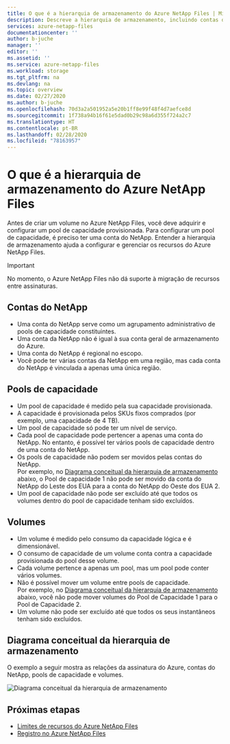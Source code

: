 ```yaml
---
title: O que é a hierarquia de armazenamento do Azure NetApp Files | Microsoft Docs
description: Descreve a hierarquia de armazenamento, incluindo contas do Azure NetApp Files, pools de capacidade e volumes.
services: azure-netapp-files
documentationcenter: ''
author: b-juche
manager: ''
editor: ''
ms.assetid: ''
ms.service: azure-netapp-files
ms.workload: storage
ms.tgt_pltfrm: na
ms.devlang: na
ms.topic: overview
ms.date: 02/27/2020
ms.author: b-juche
ms.openlocfilehash: 70d3a2a501952a5e20b1ff8e99f48f4d7aefce8d
ms.sourcegitcommit: 1f738a94b16f61e5dad0b29c98a6d355f724a2c7
ms.translationtype: HT
ms.contentlocale: pt-BR
ms.lasthandoff: 02/28/2020
ms.locfileid: "78163957"
---
```

# <a name="what-is-the-storage-hierarchy-of-azure-netapp-files"></a>O que é a hierarquia de armazenamento do Azure NetApp Files

Antes de criar um volume no Azure NetApp Files, você deve adquirir e configurar um pool de capacidade provisionada.  Para configurar um pool de capacidade, é preciso ter uma conta do NetApp. Entender a hierarquia de armazenamento ajuda a configurar e gerenciar os recursos do Azure NetApp Files.

> [!IMPORTANT] 
> No momento, o Azure NetApp Files não dá suporte à migração de recursos entre assinaturas.

## <a name="azure_netapp_files_account"></a>Contas do NetApp

- Uma conta do NetApp serve como um agrupamento administrativo de pools de capacidade constituintes.  
- Uma conta da NetApp não é igual à sua conta geral de armazenamento do Azure. 
- Uma conta do NetApp é regional no escopo.   
- Você pode ter várias contas da NetApp em uma região, mas cada conta do NetApp é vinculada a apenas uma única região.

## <a name="capacity_pools"></a>Pools de capacidade

- Um pool de capacidade é medido pela sua capacidade provisionada.  
- A capacidade é provisionada pelos SKUs fixos comprados (por exemplo, uma capacidade de 4 TB).
- Um pool de capacidade só pode ter um nível de serviço.  
- Cada pool de capacidade pode pertencer a apenas uma conta do NetApp. No entanto, é possível ter vários pools de capacidade dentro de uma conta do NetApp.  
- Os pools de capacidade não podem ser movidos pelas contas do NetApp.   
  Por exemplo, no [Diagrama conceitual da hierarquia de armazenamento](#conceptual_diagram_of_storage_hierarchy) abaixo, o Pool de capacidade 1 não pode ser movido da conta do NetApp do Leste dos EUA para a conta do NetApp do Oeste dos EUA 2.  
- Um pool de capacidade não pode ser excluído até que todos os volumes dentro do pool de capacidade tenham sido excluídos.

## <a name="volumes"></a>Volumes

- Um volume é medido pelo consumo da capacidade lógica e é dimensionável. 
- O consumo de capacidade de um volume conta contra a capacidade provisionada do pool desse volume.
- Cada volume pertence a apenas um pool, mas um pool pode conter vários volumes. 
- Não é possível mover um volume entre pools de capacidade. <!--Within the same NetApp account, you can move a volume across pools.  -->   
  Por exemplo, no [Diagrama conceitual da hierarquia de armazenamento](#conceptual_diagram_of_storage_hierarchy) abaixo, você não pode mover volumes do Pool de Capacidade 1 para o Pool de Capacidade 2.
- Um volume não pode ser excluído até que todos os seus instantâneos tenham sido excluídos.

## <a name="conceptual_diagram_of_storage_hierarchy"></a>Diagrama conceitual da hierarquia de armazenamento 
O exemplo a seguir mostra as relações da assinatura do Azure, contas do NetApp, pools de capacidade e volumes.   

![Diagrama conceitual da hierarquia de armazenamento](../media/azure-netapp-files/azure-netapp-files-storage-hierarchy.png)

## <a name="next-steps"></a>Próximas etapas

- [Limites de recursos do Azure NetApp Files](azure-netapp-files-resource-limits.md)
- [Registro no Azure NetApp Files](azure-netapp-files-register.md)
